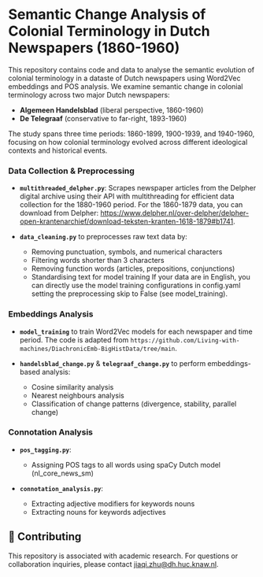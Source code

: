 # Semantic Change Analysis of Colonial Terminology in Dutch Newspapers (1860-1960)

This repository contains code and data to analyse the semantic evolution of colonial terminology in a dataste of Dutch newspapers using Word2Vec embeddings and POS analysis. We examine semantic change in colonial terminology across two major Dutch newspapers:
- **Algemeen Handelsblad** (liberal perspective, 1860-1960)
- **De Telegraaf** (conservative to far-right, 1893-1960)

The study spans three time periods: 1860-1899, 1900-1939, and 1940-1960, focusing on how colonial terminology evolved across different ideological contexts and historical events.

### Data Collection & Preprocessing

- **`multithreaded_delpher.py`**: Scrapes newspaper articles from the Delpher digital archive using their API with multithreading for efficient data collection for the 1880-1960 period. For the 1860-1879 data, you can download from Delpher: https://www.delpher.nl/over-delpher/delpher-open-krantenarchief/download-teksten-kranten-1618-1879#b1741.
  
- **`data_cleaning.py`** to preprocesses raw text data by:
  - Removing punctuation, symbols, and numerical characters
  - Filtering words shorter than 3 characters
  - Removing function words (articles, prepositions, conjunctions)
  - Standardising text for model training
  If your data are in English, you can directly use the model training configurations in config.yaml setting the preprocessing skip to False (see model_training).

### Embeddings Analysis

- **`model_training`** to train Word2Vec models for each newspaper and time period. The code is adapted from `https://github.com/Living-with-machines/DiachronicEmb-BigHistData/tree/main`.
  
- **`handelsblad_change.py`** & **`telegraaf_change.py`** to perform embeddings-based analysis:
  - Cosine similarity analysis
  - Nearest neighbours analysis
  - Classification of change patterns (divergence, stability, parallel change)

### Connotation Analysis

- **`pos_tagging.py`**:
  - Assigning POS tags to all words using spaCy Dutch model (nl_core_news_sm)
    
- **`connotation_analysis.py`**:
  - Extracting adjective modifiers for keywords nouns 
  - Extracting nouns for keywords adjectives

## 🤝 Contributing

This repository is associated with academic research. For questions or collaboration inquiries, please contact jiaqi.zhu@dh.huc.knaw.nl.
